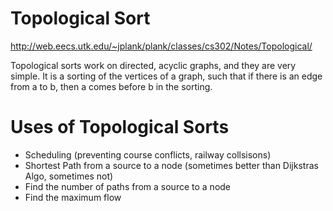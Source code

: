 # Topological Sort
http://web.eecs.utk.edu/~jplank/plank/classes/cs302/Notes/Topological/

Topological sorts work on directed, acyclic graphs, and they are very simple. It is a sorting of the vertices of a graph, such that if there is an edge from a to b, then a comes before b in the sorting. 

# Uses of Topological Sorts

- Scheduling  (preventing course conflicts, railway collsisons)
- Shortest Path from a source to a node (sometimes better than Dijkstras Algo, sometimes not)
- Find the number of paths from a source to a node
- Find the maximum flow


